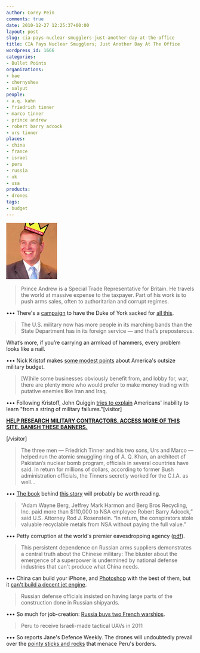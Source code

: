 ```yaml
---
author: Corey Pein
comments: true
date: 2010-12-27 12:25:37+00:00
layout: post
slug: cia-pays-nuclear-smugglers-just-another-day-at-the-office
title: CIA Pays Nuclear Smugglers; Just Another Day At The Office 
wordpress_id: 1666
categories:
- Bullet Points
organizations:
- bae
- chernyshev
- salyut
people:
- a.q. kahn
- friedrich tinner
- marco tinner
- prince andrew
- robert barry adcock
- urs tinner
places:
- china
- france
- israel
- peru
- russia
- uk
- usa
products:
- drones
tags:
- budget
---
```


[![](/images/2010/12/prince-andrew-bae-136x150.jpg)](/images/2010/12/prince-andrew-bae.jpg)


> Prince Andrew is a Special Trade Representative for Britain. He travels the world at massive expense to the taxpayer. Part of his work is to push arms sales, often to authoritarian and corrupt regimes.


••• There's a [campaign](http://act.caat.org.uk/lobby/56) to have the Duke of York sacked for [all this](http://www.guardian.co.uk/uk/2010/nov/30/prince-andrew-wikileaks-cables).


> The U.S. military now has more people in its marching bands than the State Department has in its foreign service — and that’s preposterous.

What’s more, if you’re carrying an armload of hammers, every problem looks like a nail.


••• Nick Kristof makes [some modest points](http://www.nytimes.com/2010/12/26/opinion/26kristof.html?partner=rssnyt&emc=rss) about America's outsize military budget.


> [W]hile some businesses obviously benefit from, and lobby for, war, there are plenty more who would prefer to make money trading with putative enemies like Iran and Iraq.


••• Following Kristoff, John Quiggin [tries to explain](http://crookedtimber.org/2010/12/27/the-military-failure-machine/) Americans' inability to learn "from a string of military failures."<!-- more -->[visitor]

**[HELP RESEARCH MILITARY CONTRACTORS. ACCESS MORE OF THIS SITE. BANISH THESE BANNERS.](http://www.warisbusiness.com/diy/)**

[/visitor]


> The three men — Friedrich Tinner and his two sons, Urs and Marco — helped run the atomic smuggling ring of A. Q. Khan, an architect of Pakistan’s nuclear bomb program, officials in several countries have said. In return for millions of dollars, according to former Bush administration officials, the Tinners secretly worked for the C.I.A. as well...


••• [The book](http://books.simonandschuster.com/Fallout/Catherine-Collins/9781439183069) behind [this story](http://www.nytimes.com/2010/12/24/world/europe/24nukes.html) will probably be worth reading.


> “Adam Wayne Berg, Jeffrey Mark Harmon and Berg Bros Recycling, Inc. paid more than $110,000 to NSA employee Robert Barry Adcock,” said U.S. Attorney Rod J. Rosenstein.  “In return, the conspirators stole valuable recyclable metals from NSA without paying the full value.”


••• Petty corruption at the world's premier eavesdropping agency ([pdf](http://www.dodig.mil/IGInformation/IGInformationReleases/AdcockRobert122210.pdf)).


> This persistent dependence on Russian arms suppliers demonstrates a central truth about the Chinese military: The bluster about the emergence of a superpower is undermined by national defense industries that can't produce what China needs.


••• China can build your iPhone, and [Photoshop](http://www.wired.com/dangerroom/2010/12/is-this-chinas-first-stealth-fighter/) with the best of them, but it [can't build a decent jet engine](http://www.washingtonpost.com/wp-dyn/content/article/2010/12/24/AR2010122403009.html?wprss=rss_print).


> Russian defense officials insisted on having large parts of the construction done in Russian shipyards.


••• So much for job-creation: [Russia buys two French warships](http://www.washingtonpost.com/wp-dyn/content/article/2010/12/24/AR2010122402007.html).


> Peru to receive Israeli-made tactical UAVs in 2011


••• So reports Jane's Defence Weekly. The drones will undoubtedly prevail over the [pointy sticks and rocks](http://anthropology.net/2008/05/30/aerial-photos-of-uncontacted-people-at-the-brazilian-peruvian-border/) that menace Peru's borders.
